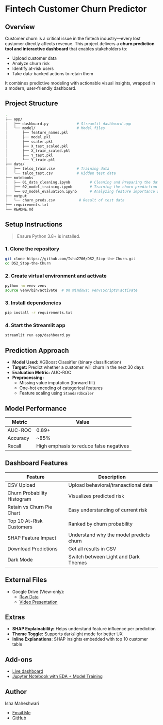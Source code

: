# Fintech Customer Churn Predictor

## Overview

Customer churn is a critical issue in the fintech industry—every lost customer directly affects revenue. This project delivers a **churn prediction tool and interactive dashboard** that enables stakeholders to:

- Upload customer data
- Analyze churn risk
- Identify at-risk users
- Take data-backed actions to retain them

It combines predictive modeling with actionable visual insights, wrapped in a modern, user-friendly dashboard.

## Project Structure

```bash
.
├── app/
│   ├── dashboard.py             # Streamlit dashboard app
│   └── model/                   # Model files
│       ├── feature_names.pkl
│       ├── model.pkl
│       ├── scaler.pkl
│       ├── X_test_scaled.pkl
│       ├── X_train_scaled.pkl
│       ├── Y_test.pkl
│       └── Y_train.pkl
├── data/
│   ├── telco_train.csv          # Training data
│   └── telco_test.csv           # Hidden test data
├── notebooks
│   ├── 01_data_cleaning.ipynb         # Cleaning and Preparing the data
│   ├── 02_model_training.ipynb        # Training the churn prediction model
│   └── 03_model_evaluation.ipynb      # Analyzing feature importance and using SHAP
├── output
│   └── churn_preds.csv           # Result of test data
├── requirements.txt
└── README.md
```

## Setup Instructions

> Ensure Python 3.8+ is installed.

### 1. Clone the repository
```bash
git clone https://github.com/Isha2706/DS2_Stop-the-Churn.git
cd DS2_Stop-the-Churn
```

### 2. Create virtual environment and activate
```bash
python -m venv venv
source venv/bin/activate  # On Windows: venv\Scripts\activate
```

### 3. Install dependencies
```bash
pip install -r requirements.txt
```

### 4. Start the Streamlit app
```bash
streamlit run app/dashboard.py
```

## Prediction Approach

- **Model Used:** XGBoost Classifier (binary classification)
- **Target:** Predict whether a customer will churn in the next 30 days
- **Evaluation Metric:** AUC-ROC
- **Preprocessing:**
  - Missing value imputation (forward fill)
  - One-hot encoding of categorical features
  - Feature scaling using `StandardScaler`
 
## Model Performance

| Metric   | Value                                   |
| -------- | --------------------------------------- |
| AUC-ROC  | 0.89+                                   |
| Accuracy | \~85%                                   |
| Recall   | High emphasis to reduce false negatives |

## Dashboard Features

| Feature                     | Description                             |
| --------------------------- | --------------------------------------- |
| CSV Upload                  | Upload behavioral/transactional data    |
| Churn Probability Histogram | Visualizes predicted risk               |
| Retain vs Churn Pie Chart   | Easy understanding of current risk      |
| Top 10 At-Risk Customers    | Ranked by churn probability             |
| SHAP Feature Impact         | Understand why the model predicts churn |
| Download Predictions        | Get all results in CSV                  |
| Dark Mode                   | Switch between Light and Dark Themes    |

## External Files

- Google Drive (View-only):
  - [Raw Data](link)
  - [Video Presentation](link)

## Extras

- **SHAP Explainability:** Helps understand feature influence per prediction
- **Theme Toggle:** Supports dark/light mode for better UX
- **Inline Explanations:** SHAP insights embedded with top 10 customer table

## Add-ons

- [Live dashboard](link)
- [Jupyter Notebook with EDA + Model Training](https://github.com/Isha2706/DS2_Stop-the-Churn/tree/main/notebooks)

## Author

Isha Maheshwari
- [Email Me](mailto:ishamaheshwari2003@gmail.com)
- [GitHub](https://github.com/Isha2706/)
